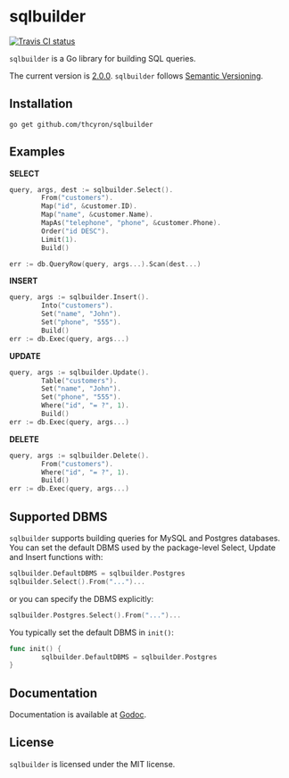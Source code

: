 sqlbuilder
==========

[![Travis CI status](https://api.travis-ci.org/thcyron/sqlbuilder.svg)](https://travis-ci.org/thcyron/sqlbuilder)

`sqlbuilder` is a Go library for building SQL queries.

The current version is [2.0.0](https://github.com/thcyron/sqlbuilder/tree/v2.0.0/).
`sqlbuilder` follows [Semantic Versioning](http://semver.org/).

Installation
------------

    go get github.com/thcyron/sqlbuilder

Examples
--------

**SELECT**

```go
query, args, dest := sqlbuilder.Select().
        From("customers").
        Map("id", &customer.ID).
        Map("name", &customer.Name).
        MapAs("telephone", "phone", &customer.Phone).
        Order("id DESC").
        Limit(1).
        Build()

err := db.QueryRow(query, args...).Scan(dest...)
```

**INSERT**

```go
query, args := sqlbuilder.Insert().
        Into("customers").
        Set("name", "John").
        Set("phone", "555").
        Build()
err := db.Exec(query, args...)
```

**UPDATE**

```go
query, args := sqlbuilder.Update().
        Table("customers").
        Set("name", "John").
        Set("phone", "555").
        Where("id", "= ?", 1).
        Build()
err := db.Exec(query, args...)
```

**DELETE**

```go
query, args := sqlbuilder.Delete().
        From("customers").
        Where("id", "= ?", 1).
        Build()
err := db.Exec(query, args...)
```

Supported DBMS
--------------

`sqlbuilder` supports building queries for MySQL and Postgres databases. You
can set the default DBMS used by the package-level Select, Update and Insert
functions with:

```go
sqlbuilder.DefaultDBMS = sqlbuilder.Postgres
sqlbuilder.Select().From("...")...
```

or you can specify the DBMS explicitly:

```go
sqlbuilder.Postgres.Select().From("...")...
```

You typically set the default DBMS in `init()`:

```go
func init() {
        sqlbuilder.DefaultDBMS = sqlbuilder.Postgres
}
```

Documentation
-------------

Documentation is available at [Godoc](http://godoc.org/github.com/thcyron/sqlbuilder).

License
-------

`sqlbuilder` is licensed under the MIT license.
